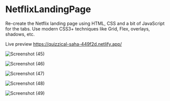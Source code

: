 # NetflixLandingPage
Re-create the Netflix landing page using HTML, CSS and a bit of JavaScript for the tabs. Use modern CSS3+ techniques like Grid, Flex, overlays, shadows, etc.

Live preview 
https://quizzical-saha-449f2d.netlify.app/

![Screenshot (45)](https://user-images.githubusercontent.com/50835817/147398388-a6b0bf47-d51e-4b81-8259-202c96874d9c.png)


![Screenshot (46)](https://user-images.githubusercontent.com/50835817/147398390-58f83808-bdb2-4dff-80b3-86084b72fb59.png)


![Screenshot (47)](https://user-images.githubusercontent.com/50835817/147398393-d56e29b6-3280-4b7c-9c15-e761705a95b7.png)


![Screenshot (48)](https://user-images.githubusercontent.com/50835817/147398396-d2128205-a488-4d7b-9d2b-2f832d2c49b3.png)


![Screenshot (49)](https://user-images.githubusercontent.com/50835817/147398397-e5dc2c7b-c1c4-43e7-9a3a-a3db27265e75.png)
